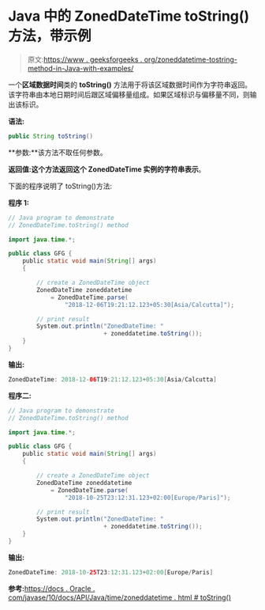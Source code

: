 # Java 中的 ZonedDateTime toString()方法，带示例

> 原文:[https://www . geeksforgeeks . org/zoneddatetime-tostring-method-in-Java-with-examples/](https://www.geeksforgeeks.org/zoneddatetime-tostring-method-in-java-with-examples/)

一个**区域数据时间**类的 **toString()** 方法用于将该区域数据时间作为字符串返回。该字符串由本地日期时间后跟区域偏移量组成。如果区域标识与偏移量不同，则输出该标识。

**语法:**

```java
public String toString()

```

**参数:**该方法不取任何参数。

**返回值:**这个方法返回这个 ZonedDateTime 实例的**字符串表示**。

下面的程序说明了 toString()方法:

**程序 1:**

```java
// Java program to demonstrate
// ZonedDateTime.toString() method

import java.time.*;

public class GFG {
    public static void main(String[] args)
    {

        // create a ZonedDateTime object
        ZonedDateTime zoneddatetime
            = ZonedDateTime.parse(
                "2018-12-06T19:21:12.123+05:30[Asia/Calcutta]");

        // print result
        System.out.println("ZonedDateTime: "
                           + zoneddatetime.toString());
    }
}
```

**输出:**

```java
ZonedDateTime: 2018-12-06T19:21:12.123+05:30[Asia/Calcutta]

```

**程序二:**

```java
// Java program to demonstrate
// ZonedDateTime.toString() method

import java.time.*;

public class GFG {
    public static void main(String[] args)
    {

        // create a ZonedDateTime object
        ZonedDateTime zoneddatetime
            = ZonedDateTime.parse(
                "2018-10-25T23:12:31.123+02:00[Europe/Paris]");

        // print result
        System.out.println("ZonedDateTime: "
                           + zoneddatetime.toString());
    }
}
```

**输出:**

```java
ZonedDateTime: 2018-10-25T23:12:31.123+02:00[Europe/Paris]

```

**参考:**[https://docs . Oracle . com/javase/10/docs/API/Java/time/zoneddatetime . html # toString()](https://docs.oracle.com/javase/10/docs/api/java/time/ZonedDateTime.html#toString())